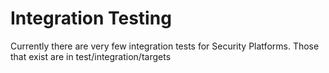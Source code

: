 # Integration Testing

Currently there are very few integration tests for Security
Platforms. Those that exist are in test/integration/targets

